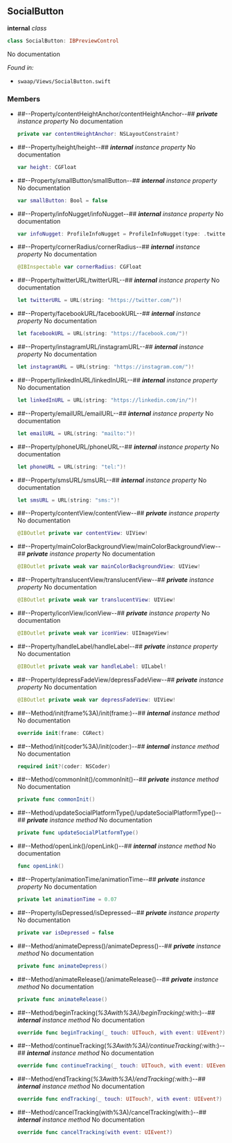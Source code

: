 ## SocialButton

**internal** *class*

```swift
class SocialButton: IBPreviewControl
```

No documentation



*Found in:*

* `swaap/Views/SocialButton.swift`


### Members



* ##--Property/contentHeightAnchor/contentHeightAnchor--##
	***private*** *instance property*
	No documentation
	```swift
	private var contentHeightAnchor: NSLayoutConstraint?
	```

* ##--Property/height/height--##
	***internal*** *instance property*
	No documentation
	```swift
	var height: CGFloat
	```

* ##--Property/smallButton/smallButton--##
	***internal*** *instance property*
	No documentation
	```swift
	var smallButton: Bool = false
	```

* ##--Property/infoNugget/infoNugget--##
	***internal*** *instance property*
	No documentation
	```swift
	var infoNugget: ProfileInfoNugget = ProfileInfoNugget(type: .twitter, value: "@swaapApp")
	```

* ##--Property/cornerRadius/cornerRadius--##
	***internal*** *instance property*
	No documentation
	```swift
	@IBInspectable var cornerRadius: CGFloat
	```

* ##--Property/twitterURL/twitterURL--##
	***internal*** *instance property*
	No documentation
	```swift
	let twitterURL = URL(string: "https://twitter.com/")!
	```

* ##--Property/facebookURL/facebookURL--##
	***internal*** *instance property*
	No documentation
	```swift
	let facebookURL = URL(string: "https://facebook.com/")!
	```

* ##--Property/instagramURL/instagramURL--##
	***internal*** *instance property*
	No documentation
	```swift
	let instagramURL = URL(string: "https://instagram.com/")!
	```

* ##--Property/linkedInURL/linkedInURL--##
	***internal*** *instance property*
	No documentation
	```swift
	let linkedInURL = URL(string: "https://linkedin.com/in/")!
	```

* ##--Property/emailURL/emailURL--##
	***internal*** *instance property*
	No documentation
	```swift
	let emailURL = URL(string: "mailto:")!
	```

* ##--Property/phoneURL/phoneURL--##
	***internal*** *instance property*
	No documentation
	```swift
	let phoneURL = URL(string: "tel:")!
	```

* ##--Property/smsURL/smsURL--##
	***internal*** *instance property*
	No documentation
	```swift
	let smsURL = URL(string: "sms:")!
	```

* ##--Property/contentView/contentView--##
	***private*** *instance property*
	No documentation
	```swift
	@IBOutlet private var contentView: UIView!
	```

* ##--Property/mainColorBackgroundView/mainColorBackgroundView--##
	***private*** *instance property*
	No documentation
	```swift
	@IBOutlet private weak var mainColorBackgroundView: UIView!
	```

* ##--Property/translucentView/translucentView--##
	***private*** *instance property*
	No documentation
	```swift
	@IBOutlet private weak var translucentView: UIView!
	```

* ##--Property/iconView/iconView--##
	***private*** *instance property*
	No documentation
	```swift
	@IBOutlet private weak var iconView: UIImageView!
	```

* ##--Property/handleLabel/handleLabel--##
	***private*** *instance property*
	No documentation
	```swift
	@IBOutlet private weak var handleLabel: UILabel!
	```

* ##--Property/depressFadeView/depressFadeView--##
	***private*** *instance property*
	No documentation
	```swift
	@IBOutlet private weak var depressFadeView: UIView!
	```

* ##--Method/init(frame%3A)/init(frame:)--##
	***internal*** *instance method*
	No documentation
	```swift
	override init(frame: CGRect)
	```

* ##--Method/init(coder%3A)/init(coder:)--##
	***internal*** *instance method*
	No documentation
	```swift
	required init?(coder: NSCoder)
	```

* ##--Method/commonInit()/commonInit()--##
	***private*** *instance method*
	No documentation
	```swift
	private func commonInit()
	```

* ##--Method/updateSocialPlatformType()/updateSocialPlatformType()--##
	***private*** *instance method*
	No documentation
	```swift
	private func updateSocialPlatformType()
	```

* ##--Method/openLink()/openLink()--##
	***internal*** *instance method*
	No documentation
	```swift
	func openLink()
	```

* ##--Property/animationTime/animationTime--##
	***private*** *instance property*
	No documentation
	```swift
	private let animationTime = 0.07
	```

* ##--Property/isDepressed/isDepressed--##
	***private*** *instance property*
	No documentation
	```swift
	private var isDepressed = false
	```

* ##--Method/animateDepress()/animateDepress()--##
	***private*** *instance method*
	No documentation
	```swift
	private func animateDepress()
	```

* ##--Method/animateRelease()/animateRelease()--##
	***private*** *instance method*
	No documentation
	```swift
	private func animateRelease()
	```

* ##--Method/beginTracking(_%3Awith%3A)/beginTracking(_:with:)--##
	***internal*** *instance method*
	No documentation
	```swift
	override func beginTracking(_ touch: UITouch, with event: UIEvent?) -> Bool
	```

* ##--Method/continueTracking(_%3Awith%3A)/continueTracking(_:with:)--##
	***internal*** *instance method*
	No documentation
	```swift
	override func continueTracking(_ touch: UITouch, with event: UIEvent?) -> Bool
	```

* ##--Method/endTracking(_%3Awith%3A)/endTracking(_:with:)--##
	***internal*** *instance method*
	No documentation
	```swift
	override func endTracking(_ touch: UITouch?, with event: UIEvent?)
	```

* ##--Method/cancelTracking(with%3A)/cancelTracking(with:)--##
	***internal*** *instance method*
	No documentation
	```swift
	override func cancelTracking(with event: UIEvent?)
	```



